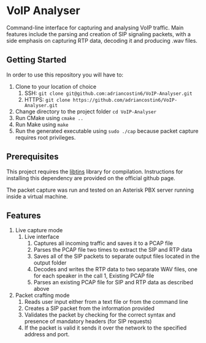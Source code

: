 # VoIP Analyser

Command-line interface for capturing and analysing VoIP traffic. Main features
include the parsing and creation of SIP signaling packets, with a side emphasis
on capturing RTP data, decoding it and producing .wav files.

## Getting Started

In order to use this repository you will have to:
1. Clone to your location of choice 
    1. SSH: `git clone git@github.com:adriancostin6/VoIP-Analyser.git`
    1. HTTPS: `git clone https://github.com/adriancostin6/VoIP-Analyser.git`
1. Change directory to the project folder `cd VoIP-Analyser`
1. Run CMake using `cmake ..`
1. Run Make using `make`
1. Run the generated executable using `sudo ./cap` because packet capture requires root privileges.

## Prerequisites

This project requires the [libtins](https://github.com/mfontanini/libtins) library for compilation. 
Instructions for installing this dependency are provided on the official github page.

The packet capture was run and tested on an Asterisk PBX server running inside a virtual machine.

## Features 

1. Live capture mode
    1. Live interface
        1. Captures all incoming traffic and saves it to a PCAP file
        1. Parses the PCAP file two times to extract the SIP and RTP data
        1. Saves all of the SIP packets to separate output files located in the output folder
        1. Decodes and writes the RTP data to two separate WAV files, one for each speaker in the call
    1, Existing PCAP file
        1. Parses an existing PCAP file for SIP and RTP data as described above
1. Packet crafting mode
    1. Reads user input either from a text file or from the command line
    1. Creates a SIP packet from the information provided
    1. Validates the packet by checking for the correct syntax and presence of mandatory headers (for SIP requests)
    1. If the packet is valid it sends it over the network to the specified address and port.
